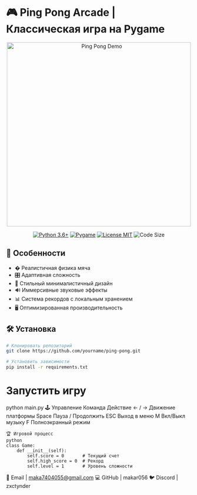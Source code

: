 # 🎮 Ping Pong Arcade | Классическая игра на Pygame

<div align="center">
  <img src="https://media.giphy.com/media/26ufdipQqU2lhNA4g/giphy.gif" width="500" alt="Ping Pong Demo">
  
  [![Python 3.6+](https://img.shields.io/badge/Python-3.6+-yellow?logo=python)](https://python.org)
  [![Pygame](https://img.shields.io/badge/Pygame-2.1.3+-orange?logo=game)](https://pygame.org)
  [![License MIT](https://img.shields.io/badge/License-MIT-blueviolet)](LICENSE)
  ![Code Size](https://img.shields.io/github/languages/code-size/yourname/ping-pong)
</div>

## 🌟 Особенности

- � Реалистичная физика мяча
- 🎛️ Адаптивная сложность
- 🎨 Стильный минималистичный дизайн
- 🔊 Иммерсивные звуковые эффекты
- 📊 Система рекордов с локальным хранением
- 🖥️ Оптимизированная производительность

## 🛠 Установка

```bash
# Клонировать репозиторий
git clone https://github.com/yourname/ping-pong.git

# Установить зависимости
pip install -r requirements.txt

```
# Запустить игру
python main.py
🕹️ Управление
Команда	Действие
← / →	Движение платформы
Space	Пауза / Продолжить
ESC	Выход в меню
M	Вкл/Выкл музыку
F	Полноэкранный режим
```
🏆 Игровой процесс
python
class Game:
    def __init__(self):
        self.score = 0       # Текущий счет
        self.high_score = 0  # Рекорд
        self.level = 1       # Уровень сложности
```



📧 Email | maka7404055@gmail.com
💻 GitHub | makar056
🐦 Discord | zxctynder
